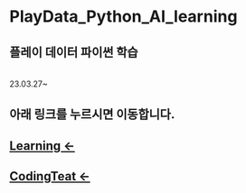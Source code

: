# PlayData_Python_AI_learning
플레이 데이터 파이썬 학습
-
<br>
23.03.27~
 
<br>

 아래 링크를 누르시면 이동합니다.
-
[Learning <-](./02.program/Python/)
-
[CodingTeat <-](./03.codingtest/)
-